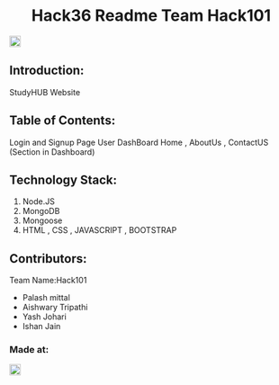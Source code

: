 

<h1 align="center">Hack36 Readme Team Hack101</h1>
<p align="center">
</p>

<a href="https://hack36.com"> <img src="http://bit.ly/BuiltAtHack36" height=20px> </a>


## Introduction:
  StudyHUB Website
  
## Table of Contents:
Login and Signup Page
User DashBoard
Home , AboutUs , ContactUS (Section in Dashboard)

## Technology Stack:
  1) Node.JS
  2) MongoDB
  3) Mongoose
  4) HTML , CSS , JAVASCRIPT , BOOTSTRAP
  

## Contributors:

Team Name:Hack101

* Palash mittal
* Aishwary Tripathi
* Yash Johari
* Ishan Jain


### Made at:
<a href="https://hack36.com"> <img src="http://bit.ly/BuiltAtHack36" height=20px> </a>
